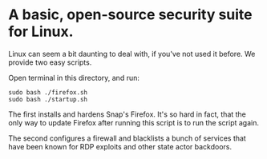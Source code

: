 # A basic, open-source security suite for Linux.

Linux can seem a bit daunting to deal with, if you've not used it before. We provide two easy scripts.

Open terminal in this directory, and run:

```
sudo bash ./firefox.sh
sudo bash ./startup.sh
```

The first installs and hardens Snap's Firefox. It's so hard in fact, that the only way to update Firefox after running this script is to run the script again.

The second configures a firewall and blacklists a bunch of services that have been known for RDP exploits and other state actor backdoors.
